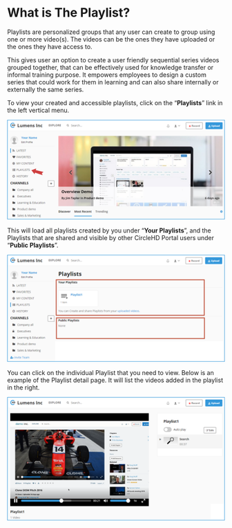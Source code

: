 # What is The Playlist?

Playlists are personalized groups that any user can create to group using one or more video\(s\). The videos can be the ones they have uploaded or the ones they have access to. 

This gives user an option to create a user friendly sequential series videos grouped together, that can be effectively used for knowledge transfer or informal training purpose. It empowers employees to design a custom series that could work for them in learning and can also share internally or externally the same series. 

To view your created and accessible playlists, click on the “**Playlists**” link in the left vertical menu.

![](../.gitbook/assets/help_playlist_intro1.png)

This will load all playlists created by you under “**Your Playlists**”, and the Playlists that are shared and visible by other CircleHD Portal users under “**Public Playlists**”.

![](../.gitbook/assets/help_playlist_intro2.png)

You can click on the individual Playlist that you need to view. Below is an example of the Playlist detail page. It will list the videos added in the playlist in the right.

![](../.gitbook/assets/help_playlist_intro3.png)

